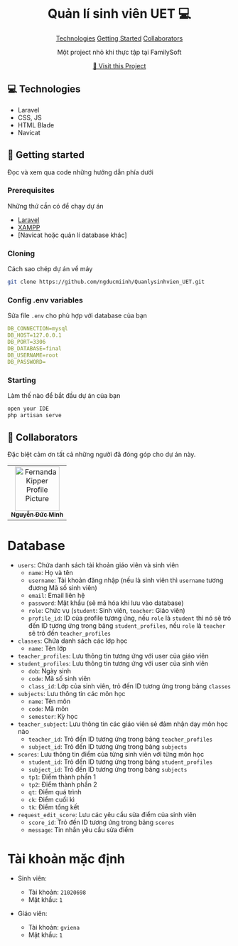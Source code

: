 
<h1 align="center" style="font-weight: bold;">Quản lí sinh viên UET 💻</h1>

<p align="center">
<a href="#tech">Technologies</a>
<a href="#started">Getting Started</a>
<a href="#colab">Collaborators</a>
</p>


<p align="center">Một project nhỏ khi thực tập tại FamilySoft</p>


<p align="center">
<a href="https://github.com/ngducmiinh/Quanlysinhvien_UET">📱 Visit this Project</a>
</p>

<h2 id="technologies">💻 Technologies</h2>

- Laravel
- CSS, JS
- HTML Blade
- Navicat

<h2 id="started">🚀 Getting started</h2>

Đọc và xem qua code những hướng dẫn phía dưới

<h3>Prerequisites</h3>

Những thứ cần có để chạy dự án

- [Laravel](https://laravel.com/)
- [XAMPP](https://www.apachefriends.org/download.html)
- [Navicat hoặc quản lí database khác]
<h3>Cloning</h3>

Cách sao chép dự án về máy

```bash
git clone https://github.com/ngducmiinh/Quanlysinhvien_UET.git
```

<h3>Config .env variables</h2>

Sửa file `.env` cho phù hợp với database của bạn

```yaml
DB_CONNECTION=mysql
DB_HOST=127.0.0.1
DB_PORT=3306
DB_DATABASE=final
DB_USERNAME=root
DB_PASSWORD=
```

<h3>Starting</h3>

Làm thế nào để bắt đầu dự án của bạn

```bash
open your IDE
php artisan serve
```

<h2 id="colab">🤝 Collaborators</h2>

<p>Đặc biệt cảm ơn tất cả những người đã đóng góp cho dự án này.</p>
<table>
<tr>

<td align="center">
<a href="https://github.com/ngducmiinh">
<img src="https://avatars.githubusercontent.com/u/130099547?v=4" width="100px;" alt="Fernanda Kipper Profile Picture"/><br>
<sub>
<b>Nguyễn Đức Minh</b>
</sub>
</a>
</td>


</tr>
</table>

# Database
- `users`: Chứa danh sách tài khoản giáo viên và sinh viên
    - `name`: Họ và tên
    - `username`: Tài khoản đăng nhập (nếu là sinh viên thì `username` tương đương Mã số sinh viên)
    - `email`: Email liên hệ
    - `password`: Mật khẩu (sẽ mã hóa khi lưu vào database)
    - `role`: Chức vụ (`student`: Sinh viên, `teacher`: Giáo viên)
    - `profile_id`: ID của profile tương ứng, nếu `role` là `student` thì nó sẽ trỏ đến ID tương ứng trong bảng `student_profiles`, nếu `role` là `teacher` sẽ trỏ đến `teacher_profiles`
- `classes`: Chứa danh sách các lớp học
    - `name`: Tên lớp
- `teacher_profiles`: Lưu thông tin tương ứng với user của giáo viên
- `student_profiles`: Lưu thông tin tương ứng với user của sinh viên
    - `dob`: Ngày sinh
    - `code`: Mã số sinh viên
    - `class_id`: Lớp của sinh viên, trỏ đến ID tương ứng trong bảng `classes`
- `subjects`: Lưu thông tin các môn học
    - `name`: Tên môn
    - `code`: Mã môn
    - `semester`: Kỳ học
- `teacher_subject`: Lưu thông tin các giáo viên sẻ đảm nhận dạy môn học nào
    - `teacher_id`: Trỏ đến ID tương ứng trong bảng `teacher_profiles`
    - `subject_id`: Trỏ đến ID tương ứng trong bảng `subjects`
- `scores`: Lưu thông tin điểm của từng sinh viên với từng môn học
    - `student_id`: Trỏ đến ID tương ứng trong bảng `student_profiles`
    - `subject_id`: Trỏ đến ID tương ứng trong bảng `subjects`
    - `tp1`: Điểm thành phần 1
    - `tp2`: Điểm thành phần 2
    - `qt`: Điểm quá trình
    - `ck`: Điểm cuối kì
    - `tk`: Điểm tổng kết
- `request_edit_score`: Lưu các yêu cầu sửa điểm của sinh viên
    - `score_id`: Trỏ đến ID tương ứng trong bảng `scores`
    - `message`: Tin nhắn yêu cầu sửa điểm

# Tài khoản mặc định
- Sinh viên:
    - Tài khoản: `21020698`
    - Mật khẩu: `1`

- Giáo viên:
    - Tài khoản: `gviena`
    - Mật khẩu: `1`
